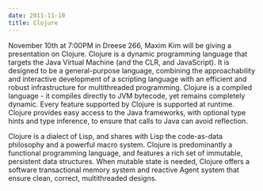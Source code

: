```yaml
---
date: 2011-11-10
title: Clojure
---
```

November 10th at 7:00PM in Dreese 266, Maxim Kim will be giving a presentation on Clojure. Clojure is a dynamic programming language that targets the Java Virtual Machine (and the CLR, and JavaScript). It is designed to be a general-purpose language, combining the approachability and interactive development of a scripting language with an efficient and robust infrastructure for multithreaded programming. Clojure is a compiled language - it compiles directly to JVM bytecode, yet remains completely dynamic. Every feature supported by Clojure is supported at runtime. Clojure provides easy access to the Java frameworks, with optional type hints and type inference, to ensure that calls to Java can avoid reflection.

Clojure is a dialect of Lisp, and shares with Lisp the code-as-data philosophy and a powerful macro system. Clojure is predominantly a functional programming language, and features a rich set of immutable, persistent data structures.  When mutable state is needed, Clojure offers a software transactional memory system and reactive Agent system that ensure clean, correct, multithreaded designs.
